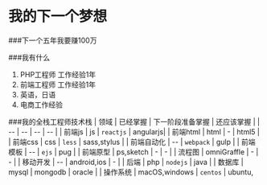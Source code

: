 # 我的下一个梦想

###下一个五年我要赚100万

###我有什么
1. PHP工程师 工作经验1年
2. 前端工程师 工作经验1年
3. 英语，日语
4. 电商工作经验

###我的全栈工程师技术栈
| 领域 | 已经掌握 | 下一阶段准备掌握 | 还应该掌握 |
| -- | -- | -- | -- |
| 前端js | js | `reactjs` | angularjs|
| 前端html | html | - | html5 |
| 前端css | css | `less` | sass,stylus |
| 前端自动化 | -- | `webpack` | gulp |
| 前端模板 | -- | `ejs` | pug |
| 前端原型 | ps,sketch | - | - |
| 流程图 | omniGraffle | - | - |
| 移动开发 | -- | android,ios | - |
| 后端 | php | `nodejs` | java |
| 数据库 | mysql | mongodb | oracle |
| 操作系统 | macOS,windows | `centos` | ubuntu,